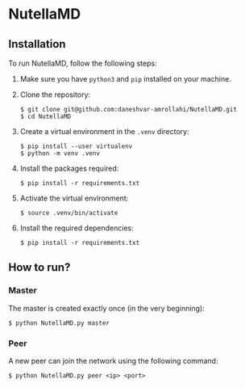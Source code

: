 # NutellaMD

## Installation

To run NutellaMD, follow the following steps:

1. Make sure you have ```python3``` and ```pip``` installed on your machine. 

2. Clone the repository:
    ```
    $ git clone git@github.com:daneshvar-amrollahi/NutellaMD.git
    $ cd NutellaMD
    ```

3. Create a virtual environment in the ```.venv``` directory:
    ```
    $ pip install --user virtualenv
    $ python -m venv .venv
    ```

3. Install the packages required:
    ```
    $ pip install -r requirements.txt
    ```

4. Activate the virtual environment:
    ```
    $ source .venv/bin/activate
    ```

5. Install the required dependencies:
    ```
    $ pip install -r requirements.txt
    ```

## How to run?

### Master
The master is created exactly once (in the very beginning):
```
$ python NutellaMD.py master
```

### Peer
A new peer can join the network using the following command:
```
$ python NutellaMD.py peer <ip> <port>
```